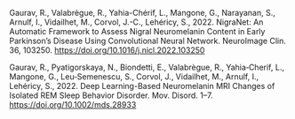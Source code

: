 Gaurav, R., Valabrègue, R., Yahia-Chérif, L., Mangone, G., Narayanan, S., Arnulf, I., Vidailhet, M., Corvol, J.-C., Lehéricy, S., 2022. NigraNet: An Automatic Framework to Assess Nigral Neuromelanin Content in Early Parkinson’s Disease Using Convolutional Neural Network. NeuroImage Clin. 36, 103250. https://doi.org/10.1016/j.nicl.2022.103250


Gaurav, R., Pyatigorskaya, N., Biondetti, E., Valabrègue, R., Yahia‐Cherif, L., Mangone, G., Leu‐Semenescu, S., Corvol, J., Vidailhet, M., Arnulf, I., Lehéricy, S., 2022. Deep Learning-Based Neuromelanin MRI Changes of Isolated REM Sleep Behavior Disorder. Mov. Disord. 1–7. https://doi.org/10.1002/mds.28933
